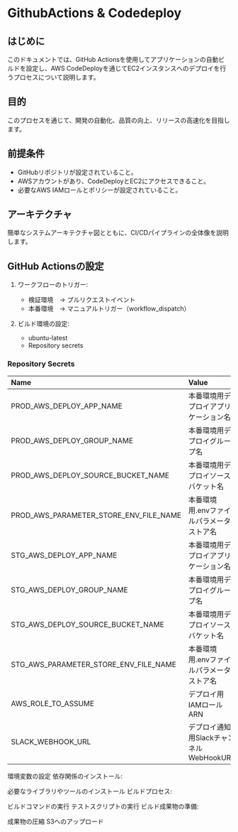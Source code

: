 # GithubActions & Codedeploy

## はじめに

このドキュメントでは、GitHub Actionsを使用してアプリケーションの自動ビルドを設定し、AWS CodeDeployを通じてEC2インスタンスへのデプロイを行うプロセスについて説明します。

## 目的

このプロセスを通じて、開発の自動化、品質の向上、リリースの高速化を目指します。

## 前提条件

- GitHubリポジトリが設定されていること。
- AWSアカウントがあり、CodeDeployとEC2にアクセスできること。
- 必要なAWS IAMロールとポリシーが設定されていること。

## アーキテクチャ

簡単なシステムアーキテクチャ図とともに、CI/CDパイプラインの全体像を説明します。

## GitHub Actionsの設定

1. ワークフローのトリガー:  
    - 検証環境　→ プルリクエストイベント
    - 本番環境　→ マニュアルトリガー（workflow_dispatch）

2. ビルド環境の設定:  
    - ubuntu-latest
    - Repository secrets

### Repository Secrets

| Name | Value |
|:---|:---|
|PROD_AWS_DEPLOY_APP_NAME|本番環境用デプロイアプリケーション名|
|PROD_AWS_DEPLOY_GROUP_NAME|本番環境用デプロイグループ名|
|PROD_AWS_DEPLOY_SOURCE_BUCKET_NAME|本番環境用デプロイソースバケット名|
|PROD_AWS_PARAMETER_STORE_ENV_FILE_NAME|本番環境用.envファイルパラメータストア名|
|STG_AWS_DEPLOY_APP_NAME|本番環境用デプロイアプリケーション名|
|STG_AWS_DEPLOY_GROUP_NAME|本番環境用デプロイグループ名|
|STG_AWS_DEPLOY_SOURCE_BUCKET_NAME|本番環境用デプロイソースバケット名|
|STG_AWS_PARAMETER_STORE_ENV_FILE_NAME|本番環境用.envファイルパラメータストア名|
|AWS_ROLE_TO_ASSUME|デプロイ用IAMロール　ARN|
|SLACK_WEBHOOK_URL|デプロイ通知用SlackチャンネルWebHookURL|


環境変数の設定
依存関係のインストール:

必要なライブラリやツールのインストール
ビルドプロセス:

ビルドコマンドの実行
テストスクリプトの実行
ビルド成果物の準備:

成果物の圧縮
S3へのアップロード